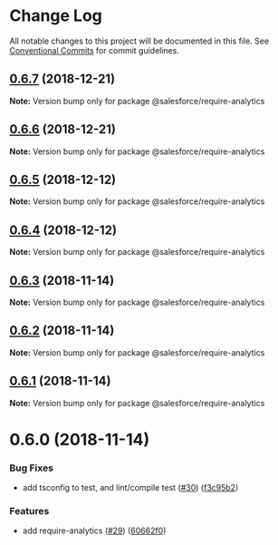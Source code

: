 # Change Log

All notable changes to this project will be documented in this file.
See [Conventional Commits](https://conventionalcommits.org) for commit guidelines.

## [0.6.7](https://github.com/forcedotcom/sfdx-dev-packages/compare/@salesforce/require-analytics@0.6.6...@salesforce/require-analytics@0.6.7) (2018-12-21)

**Note:** Version bump only for package @salesforce/require-analytics





## [0.6.6](https://github.com/forcedotcom/sfdx-dev-packages/compare/@salesforce/require-analytics@0.6.5...@salesforce/require-analytics@0.6.6) (2018-12-21)

**Note:** Version bump only for package @salesforce/require-analytics





## [0.6.5](https://github.com/forcedotcom/sfdx-dev-packages/compare/@salesforce/require-analytics@0.6.4...@salesforce/require-analytics@0.6.5) (2018-12-12)

**Note:** Version bump only for package @salesforce/require-analytics





## [0.6.4](https://github.com/forcedotcom/sfdx-dev-packages/compare/@salesforce/require-analytics@0.6.3...@salesforce/require-analytics@0.6.4) (2018-12-12)

**Note:** Version bump only for package @salesforce/require-analytics





## [0.6.3](https://github.com/forcedotcom/sfdx-dev-packages/compare/@salesforce/require-analytics@0.6.2...@salesforce/require-analytics@0.6.3) (2018-11-14)

**Note:** Version bump only for package @salesforce/require-analytics





## [0.6.2](https://github.com/forcedotcom/sfdx-dev-packages/compare/@salesforce/require-analytics@0.6.1...@salesforce/require-analytics@0.6.2) (2018-11-14)

**Note:** Version bump only for package @salesforce/require-analytics





## [0.6.1](https://github.com/forcedotcom/sfdx-dev-packages/compare/@salesforce/require-analytics@0.6.0...@salesforce/require-analytics@0.6.1) (2018-11-14)

**Note:** Version bump only for package @salesforce/require-analytics





# 0.6.0 (2018-11-14)


### Bug Fixes

* add tsconfig to test, and lint/compile test ([#30](https://github.com/forcedotcom/sfdx-dev-packages/issues/30)) ([f3c95b2](https://github.com/forcedotcom/sfdx-dev-packages/commit/f3c95b2))


### Features

* add require-analytics ([#29](https://github.com/forcedotcom/sfdx-dev-packages/issues/29)) ([60662f0](https://github.com/forcedotcom/sfdx-dev-packages/commit/60662f0))
